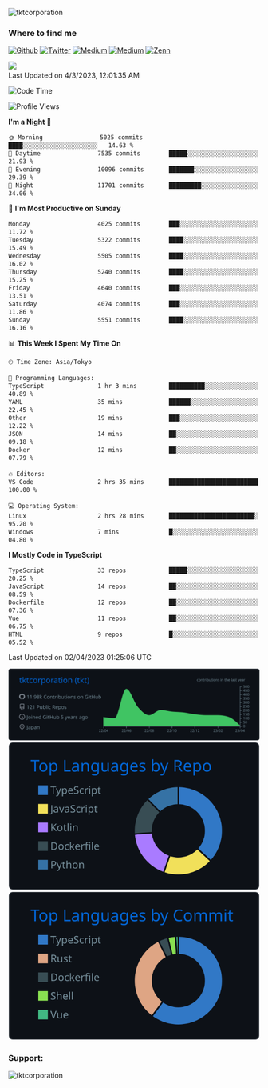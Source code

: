 <p align="left"> <img src="https://komarev.com/ghpvc/?username=tktcorporation&label=Profile%20views&color=0e75b6&style=flat" alt="tktcorporation" /> </p>

<h3>Where to find me</h3>
<p>
<a href="https://github.com/tktcorporation" target="_blank"><img alt="Github" src="https://img.shields.io/badge/GitHub-%2312100E.svg?&style=for-the-badge&logo=Github&logoColor=white" /></a>
<a href="https://twitter.com/tktcorporation" target="_blank"><img alt="Twitter" src="https://img.shields.io/badge/twitter-%231DA1F2.svg?&style=for-the-badge&logo=twitter&logoColor=white" /></a>
<a href="https://www.linkedin.com/in/tktcorporation" target="_blank"><img alt="Medium" src="https://img.shields.io/badge/linkdin-0a66c2.svg?&style=for-the-badge&logo=linkedin&logoColor=white" /></a>
<a href="https://qiita.com/tktcorporation" target="_blank"><img alt="Medium" src="https://img.shields.io/badge/qiita-55C500.svg?&style=for-the-badge&logo=qiita&logoColor=white" /></a>
<a href="https://zenn.dev/tktcorporation" target="_blank"><img alt="Zenn" src="https://img.shields.io/badge/Zenn-3EA8FF.svg?&style=for-the-badge&logo=Zenn&logoColor=white" /></a>
</p>

<!--START_SECTION:lapras-card-->
<a href="https://lapras.com/public/tktcorporation" target="_blank" rel="noopener noreferrer"><img src="https://lapras-card-generator.vercel.app/api/svg?e=3.89&b=3.48&i=3.58&b1=%23232323&b2=%236d6d6d&i1=%23212121&i2=%23818181&l=en" width="300" ></a>  
Last Updated on 4/3/2023, 12:01:35 AM
<!--END_SECTION:lapras-card-->
  
<!--START_SECTION:waka-->
![Code Time](http://img.shields.io/badge/Code%20Time-924%20hrs%2027%20mins-blue)

![Profile Views](http://img.shields.io/badge/Profile%20Views-1-blue)

**I'm a Night 🦉** 

```text
🌞 Morning                5025 commits        ████░░░░░░░░░░░░░░░░░░░░░   14.63 % 
🌆 Daytime                7535 commits        █████░░░░░░░░░░░░░░░░░░░░   21.93 % 
🌃 Evening                10096 commits       ███████░░░░░░░░░░░░░░░░░░   29.39 % 
🌙 Night                  11701 commits       █████████░░░░░░░░░░░░░░░░   34.06 % 
```
📅 **I'm Most Productive on Sunday** 

```text
Monday                   4025 commits        ███░░░░░░░░░░░░░░░░░░░░░░   11.72 % 
Tuesday                  5322 commits        ████░░░░░░░░░░░░░░░░░░░░░   15.49 % 
Wednesday                5505 commits        ████░░░░░░░░░░░░░░░░░░░░░   16.02 % 
Thursday                 5240 commits        ████░░░░░░░░░░░░░░░░░░░░░   15.25 % 
Friday                   4640 commits        ███░░░░░░░░░░░░░░░░░░░░░░   13.51 % 
Saturday                 4074 commits        ███░░░░░░░░░░░░░░░░░░░░░░   11.86 % 
Sunday                   5551 commits        ████░░░░░░░░░░░░░░░░░░░░░   16.16 % 
```


📊 **This Week I Spent My Time On** 

```text
🕑︎ Time Zone: Asia/Tokyo

💬 Programming Languages: 
TypeScript               1 hr 3 mins         ██████████░░░░░░░░░░░░░░░   40.89 % 
YAML                     35 mins             ██████░░░░░░░░░░░░░░░░░░░   22.45 % 
Other                    19 mins             ███░░░░░░░░░░░░░░░░░░░░░░   12.22 % 
JSON                     14 mins             ██░░░░░░░░░░░░░░░░░░░░░░░   09.18 % 
Docker                   12 mins             ██░░░░░░░░░░░░░░░░░░░░░░░   07.79 % 

🔥 Editors: 
VS Code                  2 hrs 35 mins       █████████████████████████   100.00 % 

💻 Operating System: 
Linux                    2 hrs 28 mins       ████████████████████████░   95.20 % 
Windows                  7 mins              █░░░░░░░░░░░░░░░░░░░░░░░░   04.80 % 
```

**I Mostly Code in TypeScript** 

```text
TypeScript               33 repos            █████░░░░░░░░░░░░░░░░░░░░   20.25 % 
JavaScript               14 repos            ██░░░░░░░░░░░░░░░░░░░░░░░   08.59 % 
Dockerfile               12 repos            ██░░░░░░░░░░░░░░░░░░░░░░░   07.36 % 
Vue                      11 repos            ██░░░░░░░░░░░░░░░░░░░░░░░   06.75 % 
HTML                     9 repos             █░░░░░░░░░░░░░░░░░░░░░░░░   05.52 % 
```




 Last Updated on 02/04/2023 01:25:06 UTC
<!--END_SECTION:waka-->

[![](https://raw.githubusercontent.com/tktcorporation/tktcorporation/master/profile-summary-card-output/github_dark/0-profile-details.svg)](https://github.com/vn7n24fzkq/github-profile-summary-cards)
[![](https://raw.githubusercontent.com/tktcorporation/tktcorporation/master/profile-summary-card-output/github_dark/1-repos-per-language.svg)](https://github.com/vn7n24fzkq/github-profile-summary-cards) [![](https://raw.githubusercontent.com/tktcorporation/tktcorporation/master/profile-summary-card-output/github_dark/2-most-commit-language.svg)](https://github.com/vn7n24fzkq/github-profile-summary-cards)

<h3 align="left">Support:</h3>
<p><a href="https://www.buymeacoffee.com/tktcorporation"> <img align="left" src="https://cdn.buymeacoffee.com/buttons/v2/default-yellow.png" height="50" width="210" alt="tktcorporation" /></a></p><br><br>
